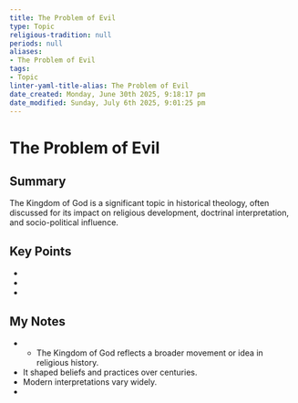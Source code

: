 ```yaml
---
title: The Problem of Evil
type: Topic
religious-tradition: null
periods: null
aliases:
- The Problem of Evil
tags:
- Topic
linter-yaml-title-alias: The Problem of Evil
date_created: Monday, June 30th 2025, 9:18:17 pm
date_modified: Sunday, July 6th 2025, 9:01:25 pm
---
```


# The Problem of Evil

## Summary
The Kingdom of God is a significant topic in historical theology, often discussed for its impact on religious development, doctrinal interpretation, and socio-political influence.

## Key Points
- 
- 
- 

## My Notes
- - The Kingdom of God reflects a broader movement or idea in religious history.
- It shaped beliefs and practices over centuries.
- Modern interpretations vary widely.
- 
